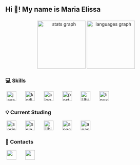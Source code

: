 <h2 align="left">Hi 👋! My name is Maria Elissa</h2>

###

<div align="center">
  <img src="https://github-readme-stats.vercel.app/api?username=ma-elissa&hide_title=false&hide_rank=false&show_icons=true&include_all_commits=true&count_private=true&disable_animations=false&theme=dracula&locale=en&hide_border=false" height="150" alt="stats graph"  />
  <img src="https://github-readme-stats.vercel.app/api/top-langs?username=ma-elissa&locale=en&hide_title=false&layout=compact&card_width=320&langs_count=5&theme=dracula&hide_border=false" height="150" alt="languages graph"  />
</div>

<!---
###

<img align="right" height="150" src="https://i.imgflip.com/65efzo.gif"  />

###
-->


<div style="display: inline">
         
 
</div>


<!---![Snake animation](https://github.com/ma-elissa/ma-elissa/blob/output/github-contribution-grid-snake.svg)-->
### 💻 Skills

<div style="display: inline">
 <img height="25" />
  <img src="https://cdn.jsdelivr.net/gh/devicons/devicon/icons/java/java-original.svg" height="30" alt="java logo"  />
  <img width="20" />
   <img src="https://cdn.jsdelivr.net/gh/devicons/devicon/icons/kotlin/kotlin-original.svg" height="30" alt="kotlin logo"  />
  <img width="20" />
  <img src="https://cdn.jsdelivr.net/gh/devicons/devicon/icons/c/c-original.svg" height="30" alt="c logo"  />
  <img width="20" />
  <img src="https://cdn.simpleicons.org/postgresql/4169E1" height="30" alt="postgresql logo"  />
  <img width="20" />
  <img alt="Ubiratan-Git" height="30" width="30" src="https://cdn.jsdelivr.net/gh/devicons/devicon/icons/git/git-original.svg" />
  <img width="20" />
  <img src="https://cdn.jsdelivr.net/gh/devicons/devicon/icons/linux/linux-original.svg" height="30" alt="linux logo"  />
  <img width="20" />   
</div>

### 💡 Current Studing

<div style="display: inline">
  <img height="25" />
  <img src="https://cdn.simpleicons.org/spring/6DB33F" height="30" alt="spring logo"  />
  <img width="20" />
  <img src="https://cdn.simpleicons.org/selenium/43B02A" height="30" alt="selenium logo"  />
  <img width="20" />
  <img alt="Ubiratan-AWS" height="30" width="30" src="https://cdn.jsdelivr.net/gh/devicons/devicon/icons/amazonwebservices/amazonwebservices-original-wordmark.svg" />
  <img width="20" />
  <img src="https://cdn.jsdelivr.net/gh/devicons/devicon/icons/apachekafka/apachekafka-original.svg" height="30" alt="apachekafka logo"  />
  <img width="20" />
   <img src="https://cdn.jsdelivr.net/gh/devicons/devicon@latest/icons/junit/junit-original.svg" height="30" alt="apachekafka logo"  />
</div>

  
  ### 📝 Contacts
  <div style="display: inline">
  <img height="25" />
  <a href = "mailto:elissasousx@gmail.com"><img src="https://img.shields.io/badge/Gmail-D14836?style=for-the-badge&logo=gmail&logoColor=white" height="30" target="_blank"></a>
  <img width="20" />
  <a href="https://www.linkedin.com/in/elissatavares/" target="_blank"><img src="https://img.shields.io/badge/-LinkedIn-%230077B5?style=for-the-badge&logo=linkedin&logoColor=white" height="30" target="_blank"></a> 
</div>

<!---<div >
  <img alt="Fernanda-pic" height="80" style="border-radius:50px; padding: 10px 16px 10px 0" src="img\Fernanda-pc-pic.PNG">
</div>
 
<div style="display: inline"> -->
  
  

